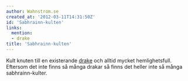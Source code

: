```yaml
---
author: Wahnstrom.se
created_at: '2012-03-11T14:31:50Z'
id: 'Sabhrainn-kulten'
links:
  mention:
  - drake
title: 'Sabhrainn-kulten'
---
```


Kult knuten till en existerande [drake] och alltid mycket hemlighetsfull. Eftersom det inte finns så
många drakar så finns det heller inte så många sabhrainn-kulter.

  [drake]: drake